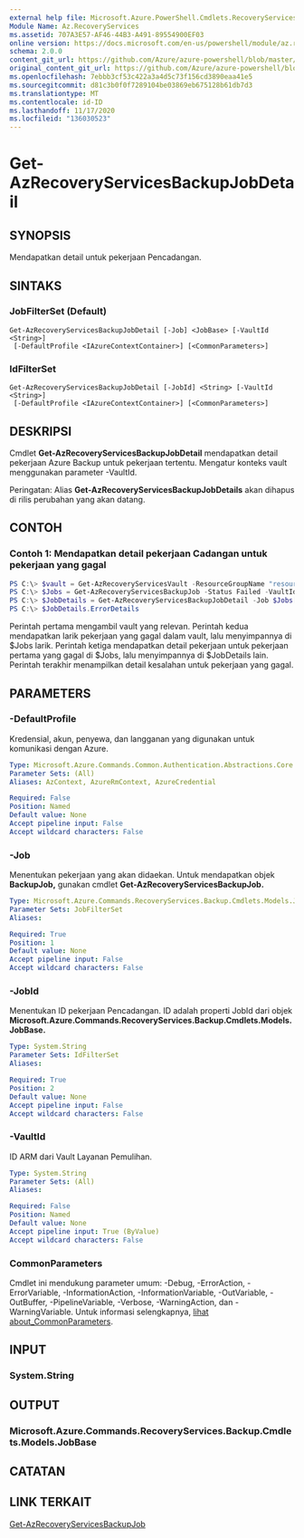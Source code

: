 ```yaml
---
external help file: Microsoft.Azure.PowerShell.Cmdlets.RecoveryServices.Backup.dll-Help.xml
Module Name: Az.RecoveryServices
ms.assetid: 707A3E57-AF46-44B3-A491-89554900EF03
online version: https://docs.microsoft.com/en-us/powershell/module/az.recoveryservices/get-azrecoveryservicesbackupjobdetail
schema: 2.0.0
content_git_url: https://github.com/Azure/azure-powershell/blob/master/src/RecoveryServices/RecoveryServices/help/Get-AzRecoveryServicesBackupJobDetail.md
original_content_git_url: https://github.com/Azure/azure-powershell/blob/master/src/RecoveryServices/RecoveryServices/help/Get-AzRecoveryServicesBackupJobDetail.md
ms.openlocfilehash: 7ebbb3cf53c422a3a4d5c73f156cd3890eaa41e5
ms.sourcegitcommit: d81c3b0f0f7289104be03869eb675128b61db7d3
ms.translationtype: MT
ms.contentlocale: id-ID
ms.lasthandoff: 11/17/2020
ms.locfileid: "136030523"
---
```

# Get-AzRecoveryServicesBackupJobDetail

## SYNOPSIS

Mendapatkan detail untuk pekerjaan Pencadangan.

## SINTAKS

### JobFilterSet (Default)
```
Get-AzRecoveryServicesBackupJobDetail [-Job] <JobBase> [-VaultId <String>]
 [-DefaultProfile <IAzureContextContainer>] [<CommonParameters>]
```

### IdFilterSet
```
Get-AzRecoveryServicesBackupJobDetail [-JobId] <String> [-VaultId <String>]
 [-DefaultProfile <IAzureContextContainer>] [<CommonParameters>]
```

## DESKRIPSI

Cmdlet **Get-AzRecoveryServicesBackupJobDetail** mendapatkan detail pekerjaan Azure Backup untuk pekerjaan tertentu.
Mengatur konteks vault menggunakan parameter -VaultId.

Peringatan: Alias **Get-AzRecoveryServicesBackupJobDetails** akan dihapus di rilis perubahan yang akan datang.

## CONTOH

### Contoh 1: Mendapatkan detail pekerjaan Cadangan untuk pekerjaan yang gagal

```powershell
PS C:\> $vault = Get-AzRecoveryServicesVault -ResourceGroupName "resourceGroup" -Name "vaultName"
PS C:\> $Jobs = Get-AzRecoveryServicesBackupJob -Status Failed -VaultId $vault.ID
PS C:\> $JobDetails = Get-AzRecoveryServicesBackupJobDetail -Job $Jobs[0] -VaultId $vault.ID
PS C:\> $JobDetails.ErrorDetails
```

Perintah pertama mengambil vault yang relevan. Perintah kedua mendapatkan larik pekerjaan yang gagal dalam vault, lalu menyimpannya di $Jobs larik.
Perintah ketiga mendapatkan detail pekerjaan untuk pekerjaan pertama yang gagal di $Jobs, lalu menyimpannya di $JobDetails lain.
Perintah terakhir menampilkan detail kesalahan untuk pekerjaan yang gagal.

## PARAMETERS

### -DefaultProfile

Kredensial, akun, penyewa, dan langganan yang digunakan untuk komunikasi dengan Azure.

```yaml
Type: Microsoft.Azure.Commands.Common.Authentication.Abstractions.Core.IAzureContextContainer
Parameter Sets: (All)
Aliases: AzContext, AzureRmContext, AzureCredential

Required: False
Position: Named
Default value: None
Accept pipeline input: False
Accept wildcard characters: False
```

### -Job

Menentukan pekerjaan yang akan didaekan.
Untuk mendapatkan objek **BackupJob,** gunakan cmdlet **Get-AzRecoveryServicesBackupJob.**

```yaml
Type: Microsoft.Azure.Commands.RecoveryServices.Backup.Cmdlets.Models.JobBase
Parameter Sets: JobFilterSet
Aliases:

Required: True
Position: 1
Default value: None
Accept pipeline input: False
Accept wildcard characters: False
```

### -JobId

Menentukan ID pekerjaan Pencadangan.
ID adalah properti JobId dari objek **Microsoft.Azure.Commands.RecoveryServices.Backup.Cmdlets.Models.JobBase.**

```yaml
Type: System.String
Parameter Sets: IdFilterSet
Aliases:

Required: True
Position: 2
Default value: None
Accept pipeline input: False
Accept wildcard characters: False
```

### -VaultId

ID ARM dari Vault Layanan Pemulihan.

```yaml
Type: System.String
Parameter Sets: (All)
Aliases:

Required: False
Position: Named
Default value: None
Accept pipeline input: True (ByValue)
Accept wildcard characters: False
```

### CommonParameters
Cmdlet ini mendukung parameter umum: -Debug, -ErrorAction, -ErrorVariable, -InformationAction, -InformationVariable, -OutVariable, -OutBuffer, -PipelineVariable, -Verbose, -WarningAction, dan -WarningVariable. Untuk informasi selengkapnya, [lihat about_CommonParameters](http://go.microsoft.com/fwlink/?LinkID=113216).

## INPUT

### System.String

## OUTPUT

### Microsoft.Azure.Commands.RecoveryServices.Backup.Cmdlets.Models.JobBase

## CATATAN

## LINK TERKAIT

[Get-AzRecoveryServicesBackupJob](./Get-AzRecoveryServicesBackupJob.md)
